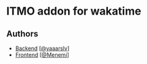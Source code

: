 # ITMO addon for wakatime

## Authors

- [Backend](https://github.com/yaaarslv/WakaTime) [[@yaaarslv](https://github.com/yaaarslv)]
- [Frontend](https://github.com/Menemi/wakatime-addon) [[@Menemi](https://github.com/Menemi)]